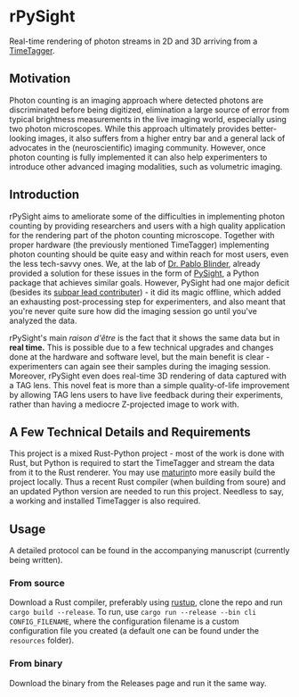 # rPySight

Real-time rendering of photon streams in 2D and 3D arriving from a [TimeTagger](https://www.swabianinstruments.com/time-tagger/).

## Motivation

Photon counting is an imaging approach where detected photons are discriminated before being digitized, elimination a large source of error from typical brightness measurements in the live imaging world, especially using two photon microscopes. While this approach ultimately provides better-looking images, it also suffers from a higher entry bar and a general lack of advocates in the (neuroscientific) imaging community.  However, once photon counting is fully implemented it can also help experimenters to introduce other advanced imaging modalities, such as volumetric imaging. 

## Introduction

rPySight aims to ameliorate some of the difficulties in implementing photon counting by providing researchers and users with a high quality application for the rendering part of the photon counting microscope. Together with proper hardware (the previously mentioned TimeTagger) implementing photon counting should be quite easy and within reach for most users, even the less tech-savvy ones. We, at the lab of [Dr. Pablo Blinder](http://pblab.tau.ac.il/en/), already provided a solution for these issues in the form of [PySight](https://github.com/PBLab/python-pysight), a Python package that achieves similar goals. However, PySight had one major deficit (besides its [subpar lead contributer](https://github.com/PBLab/python-pysight/graphs/contributors)) - it did its magic offline, which added an exhausting post-processing step for experimenters, and also meant that you're never quite sure how did the imaging session go until you've analyzed the data.

rPySight's main _raison d'être_ is the fact that it shows the same data but in **real time.** This is possible due to a few technical upgrades and changes done at the hardware and software level, but the main benefit is clear - experimenters can again see their samples during the imaging session. Moreover, rPySight even does real-time 3D rendering of data captured with a TAG lens. This novel feat is more than a simple quality-of-life improvement by allowing TAG lens users to have live feedback during their experiments, rather than having a mediocre Z-projected image to work with.

## A Few Technical Details and Requirements

This project is a mixed Rust-Python project - most of the work is done with Rust, but Python is required to start the TimeTagger and stream the data from it to the Rust renderer. You may use [maturin](https://github.com/PyO3/maturin)to more easily build the project locally. Thus a recent Rust compiler (when building from soure) and an updated Python version are needed to run this project. Needless to say, a working and installed TimeTagger is also required.

## Usage

A detailed protocol can be found in the accompanying manuscript (currently being written).

### From source

Download a Rust compiler, preferably using [rustup](https://rustup.rs/), clone the repo and run `cargo build --release`. To run, use `cargo run --release --bin cli CONFIG_FILENAME`, where the configuration filename is a custom configuration file you created (a default one can be found under the `resources` folder).

### From binary

Download the binary from the Releases page and run it the same way.
